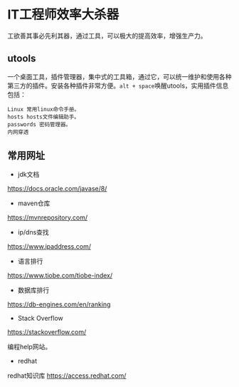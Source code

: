 # IT工程师效率大杀器

工欲善其事必先利其器，通过工具，可以极大的提高效率，增强生产力。

## utools

一个桌面工具，插件管理器，集中式的工具箱，通过它，可以统一维护和使用各种第三方的插件。安装各种插件非常方便。`alt + space`唤醒utools，实用插件信息包括：

```shell
Linux 常用linux命令手册。
hosts hosts文件编辑助手。
passwords 密码管理器。
内网穿透
```

## 常用网址

* jdk文档

https://docs.oracle.com/javase/8/

* maven仓库

https://mvnrepository.com/

* ip/dns查找

https://www.ipaddress.com/

* 语言排行

https://www.tiobe.com/tiobe-index/

* 数据库排行

https://db-engines.com/en/ranking

* Stack Overflow

https://stackoverflow.com/

编程help网站。

* redhat

redhat知识库 https://access.redhat.com/